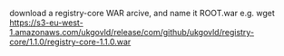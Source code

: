 download a registry-core WAR arcive, and name it ROOT.war
e.g.
wget https://s3-eu-west-1.amazonaws.com/ukgovld/release/com/github/ukgovld/registry-core/1.1.0/registry-core-1.1.0.war
